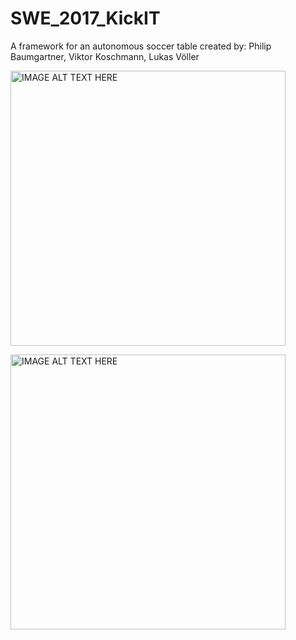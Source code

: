 # SWE_2017_KickIT
A framework for an autonomous soccer table
created by: Philip Baumgartner, Viktor Koschmann, Lukas Völler

<p>
  <a href="http://www.youtube.com/watch?feature=player_embedded&v=QViL1nncUuw
  " target="_blank"><img src="http://img.youtube.com/vi/QViL1nncUuw/0.jpg" 
  alt="IMAGE ALT TEXT HERE" width="440" /></a>
  
  <a href="https://www.youtube.com/watch?v=lwOu3c2qh20
  " target="_blank"><img src="https://img.youtube.com/vi/lwOu3c2qh20/0.jpg" 
  alt="IMAGE ALT TEXT HERE" width="440" /></a>
</p>
